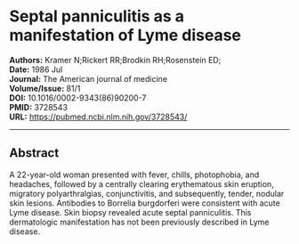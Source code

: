 # Septal panniculitis as a manifestation of Lyme disease

**Authors:** Kramer N;Rickert RR;Brodkin RH;Rosenstein ED;  
**Date:** 1986 Jul  
**Journal:** The American journal of medicine  
**Volume/Issue:** 81/1  
**DOI:** 10.1016/0002-9343(86)90200-7  
**PMID:** 3728543  
**URL:** https://pubmed.ncbi.nlm.nih.gov/3728543/

---

## Abstract

A 22-year-old woman presented with fever, chills, photophobia, and headaches, followed by a centrally clearing erythematous skin eruption, migratory polyarthralgias, conjunctivitis, and subsequently, tender, nodular skin lesions. Antibodies to Borrelia burgdorferi were consistent with acute Lyme disease. Skin biopsy revealed acute septal panniculitis. This dermatologic manifestation has not been previously described in Lyme disease.

